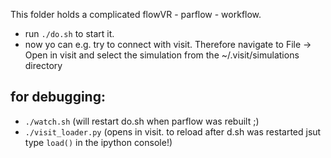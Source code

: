 This folder holds a complicated flowVR - parflow - workflow.
- run `./do.sh` to start it.
- now yo can e.g. try to connect with visit. Therefore navigate to File -> Open in visit and select the simulation from the ~/.visit/simulations directory


## for debugging:
- `./watch.sh` (will restart do.sh when parflow was rebuilt ;)
- `./visit_loader.py` (opens in visit. to reload after d.sh was restarted jsut type `load()` in the ipython console!)



